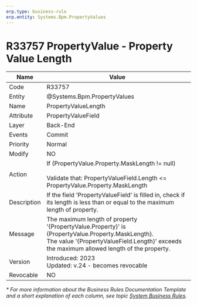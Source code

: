 ```yaml
---
erp.type: business-rule
erp.entity: Systems.Bpm.PropertyValues
---
```


# R33757 PropertyValue - Property Value Length

| Name | Value |
| ---- | ----- |
| Code | R33757 |
| Entity | @Systems.Bpm.PropertyValues |
| Name | PropertyValueLength |
| Attribute | PropertyValueField |
| Layer | Back-End |
| Events | Commit |
| Priority | Normal |
| Modify | NO |
| Action | If (PropertyValue.Property.MaskLength != null) <br> <br> Validate that: PropertyValueField.Length <= PropertyValue.Property.MaskLength |
| Description| If the field 'PropertyValueField' is filled in, check if its length is less than or equal to the maximum length of property.|
| Message | The maximum length of property '{PropertyValue.Property}' is {PropertyValue.Property.MaskLength}. <br> The value '{PropertyValueField.Length}' exceeds the maximum allowed length of the property.|
| Version | Introduced: 2023 <br> Updated: v.24 - becomes revocable |
| Revocable | NO |

*\* For more information about the Business Rules Documentation Template and a short explanation of each column, see
topic [System Business Rules](../templates/template-description-system-business-rules.md).*
